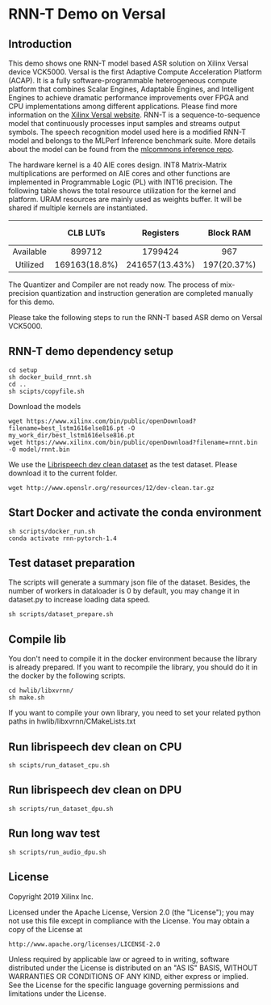 # RNN-T Demo on Versal
## Introduction
This demo shows one RNN-T model based ASR solution on Xilinx Versal device VCK5000. Versal is the first Adaptive Compute Acceleration Platform (ACAP). It is a fully software-programmable heterogeneous compute platform that combines Scalar Engines, Adaptable Engines, and Intelligent Engines to achieve dramatic performance improvements over FPGA and CPU implementations among different applications. Please find more information on the [Xilinx Versal website](https://www.xilinx.com/products/silicon-devices/acap/versal.html). RNN-T is a sequence-to-sequence model that continuously processes input samples and streams output symbols. The speech recognition model used here is a modified RNN-T model and belongs to the MLPerf Inference benchmark suite. More details about the model can be found from the [mlcommons inference repo](https://github.com/mlcommons/inference/tree/r0.7/speech_recognition/rnnt).

The hardware kernel is a 40 AIE cores design. INT8 Matrix-Matrix multiplications are performed on AIE cores and other functions are implemented in Programmable Logic (PL) with INT16 precision. The following table shows the total resource utilization for the kernel and platform. URAM resources are mainly used as weights buffer. It will be shared if multiple kernels are instantiated.

|           | CLB LUTs | Registers | Block RAM | URAM | DSP Slices | AIE Cores |
|:---------:|:--------:|:---------:|:---------:|:----:|:----------:|:---------:|
| Available | 899712   | 1799424   |  967      |463   |1968        |400        |
| Utilized  |169163(18.8%)|241657(13.43%)|197(20.37%)|332(71.71%)|82(4.17%)|40(10%)|

The Quantizer and Compiler are not ready now. The process of mix-precision quantization and instruction generation are completed manually for this demo.

Please take the following steps to run the RNN-T based ASR demo on Versal VCK5000.

## RNN-T demo dependency setup

```shell
cd setup
sh docker_build_rnnt.sh
cd ..
sh scipts/copyfile.sh
```
Download the models
```shell
wget https://www.xilinx.com/bin/public/openDownload?filename=best_lstm1616else816.pt -O my_work_dir/best_lstm1616else816.pt
wget https://www.xilinx.com/bin/public/openDownload?filename=rnnt.bin -O model/rnnt.bin
```
We use the [Librispeech  dev clean dataset](http://www.openslr.org/resources/12/dev-clean.tar.gz) as the test dataset. Please download it to the current folder.
```shell
wget http://www.openslr.org/resources/12/dev-clean.tar.gz 
```

## Start Docker and activate the conda environment

```shell
sh scripts/docker_run.sh
conda activate rnn-pytorch-1.4
```

## Test dataset preparation

The scripts will generate a summary json file of the dataset.
Besides, the number of workers in dataloader is 0 by default, you may change it in dataset.py to increase loading data speed.

```shell 
sh scripts/dataset_prepare.sh
```

## Compile lib

You don't need to compile it in the docker environment because the library is already prepared. 
If you want to recompile the library, you should do it in the docker by the following scripts.

```shell
cd hwlib/libxvrnn/
sh make.sh
```
If you want to compile your own library, you need to set your related python paths in hwlib/libxvrnn/CMakeLists.txt


## Run librispeech dev clean  on CPU 

```shell
sh scipts/run_dataset_cpu.sh
```

## Run librispeech dev clean on DPU 

```shell
sh scripts/run_dataset_dpu.sh
```


## Run long wav test

```shell
sh scripts/run_audio_dpu.sh
```

## License
Copyright 2019 Xilinx Inc.

Licensed under the Apache License, Version 2.0 (the "License"); you may not use this file except in compliance with the License. You may obtain a copy of the License at
```
http://www.apache.org/licenses/LICENSE-2.0
```
Unless required by applicable law or agreed to in writing, software distributed under the License is distributed on an "AS IS" BASIS, WITHOUT WARRANTIES OR CONDITIONS OF ANY KIND, either express or implied. See the License for the specific language governing permissions and limitations under the License.




